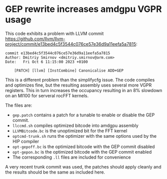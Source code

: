 # GEP rewrite increases amdgpu VGPR usage

This code exhibits a problem with LLVM commit https://github.com/llvm/llvm-project/commit/e13bed4c5f3544c076ce57e36d9a11eefa5a7815:

```
commit e13bed4c5f3544c076ce57e36d9a11eefa5a7815
Author: Dmitriy Smirnov <dmitriy.smirnov@arm.com>
Date:   Fri Oct 6 11:15:00 2023 +0100

    [PATCH] [llvm] [InstCombine] Canonicalise ADD+GEP
```

This is a different problem than the simplifycfg issue. The code compiles and optimizes fine, but
the resulting assembly uses several more VGPR registers. This in turn increases the occupancy
resulting in an 8% slowdown on an MI100 for serveral rocFFT  kernels.

The files are:
- `gep.patch` contains a patch for a tunable to enable or disable the GEP commit.
- `llccmd.sh` compiles optimized bitcode into amdgpu assembly
- `LLVMBitcode.bc` is the unoptimized bit for the FFT kernel
- `optcmd-trunk.sh` runs the optimizer with the same options used by the HIP compiler
- `opt-gepoff.bc` is the optimized bitcode with the GEP commit disabled
- `opt-gepon.bc` is the optimized bitcode with the GEP commit enabled
- The corresponding `.ll` files are included for convenience

A very recent trunk commit was used, the patches should apply cleanly and the results should be the
same as included here.
